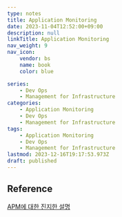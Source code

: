 ```yaml
---
type: notes
title: Application Monitoring
date: 2023-11-04T12:52:00+09:00
description: null
linkTitle: Application Monitoring
nav_weight: 9
nav_icon:
    vendor: bs
    name: book
    color: blue

series:
    - Dev Ops
    - Management for Infrastructure
categories:
    - Application Monitoring
    - Dev Ops
    - Management for Infrastructure
tags:
    - Application Monitoring
    - Dev Ops
    - Management for Infrastructure
lastmod: 2023-12-16T19:17:53.973Z
draft: published
---
```


## Reference

[APM에 대한 진지한 설명](https://www.whatap.io/ko/blog/19/index.html)
